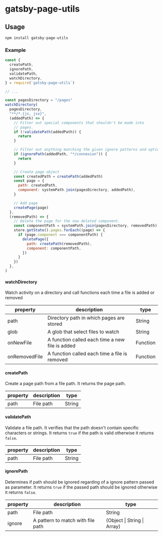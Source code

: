 # gatsby-page-utils

## Usage

```shell
npm install gatsby-page-utils
```

### Example

```js
const {
  createPath,
  ignorePath,
  validatePath,
  watchDirectory,
} = require(`gatsby-page-utils`)

// ...

const pagesDirectory = "/pages"
watchDirectory(
  pagesDirectory,
  "**/*.{js, jsx}",
  (addedPath) => {
    // Filter out special components that shouldn't be made into
    // pages.
    if (!validatePath(addedPath)) {
      return
    }

    // Filter out anything matching the given ignore patterns and options
    if (ignorePath(addedPath, "*/connexion")) {
      return
    }

    // Create page object
    const createdPath = createPath(addedPath)
    const page = {
      path: createdPath,
      component: systemPath.join(pagesDirectory, addedPath),
    }

    // Add page
    createPage(page)
  },
  (removedPath) => {
    // Delete the page for the now deleted component.
    const componentPath = systemPath.join(pagesDirectory, removedPath)
    store.getState().pages.forEach((page) => {
      if (page.component === componentPath) {
        deletePage({
          path: createPath(removedPath),
          component: componentPath,
        })
      }
    })
  },
)
```

#### watchDirectory

Watch activity on a directory and call functions each time a file is added or removed

| property      | description                                     | type     |
| ------------- | ----------------------------------------------- | -------- |
| path          | Directory path in which pages are stored        | String   |
| glob          | A glob that select files to watch               | String   |
| onNewFile     | A function called each time a new file is added | Function |
| onRemovedFile | A function called each time a file is removed   | Function |

#### createPath

Create a page path from a file path. It returns the page path.

| property | description | type   |
| -------- | ----------- | ------ |
| path     | File path   | String |

#### validatePath

Validate a file path. It verifies that the path doesn't contain specific characters or strings. It returns `true` if the path is valid otherwise it returns `false`.

| property | description | type   |
| -------- | ----------- | ------ |
| path     | File path   | String |

#### ignorePath

Determines if path should be ignored regarding of a ignore pattern passed as parameter. It returns `true` if the passed path should be ignored otherwise it returns `false`.

| property | description                       | type                        |
| -------- | --------------------------------- | --------------------------- |
| path     | File path                         | String                      |
| ignore   | A pattern to match with file path | (Object \| String \| Array) |
